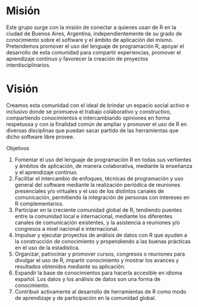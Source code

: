 # Misión

Este grupo surge con la misión de conectar a quienes usan de R en la ciudad de Buenos Aires, Argentina, independientemente de su grado de conocimiento sobre el software y el ámbito de aplicación del mismo. Pretendemos promover el uso del lenguaje de programación R, apoyar el desarrollo de esta comunidad para compartir experiencias, promover el aprendizaje continuo y favorecer la creación de proyectos interdisciplinarios.

# Visión

Creamos esta comunidad con el ideal de brindar un espacio social activo e inclusivo donde se promueva el trabajo colaborativo y constructivo, compartiendo conocimientos e intercambiando opiniones en forma respetuosa y con la finalidad común de ampliar y promover el uso de R en diversas disciplinas que puedan sacar partido de las herramientas que dicho software libre provee.

Objetivos

1. Fomentar el uso del lenguaje de programación R en todas sus vertientes y ámbitos de aplicación, de manera colaborativa, mediante la enseñanza y el aprendizaje continuo.
2. Facilitar el intercambio de enfoques, técnicas de programación y uso general del software mediante la realización periódica de reuniones presenciales y/o virtuales y el uso de los distintos canales de comunicación, permitiendo la integración de personas con intereses en R complementarios.
3. Participar en la creciente comunidad global de R, tendiendo puentes entre la comunidad local e internacional, mediante los diferentes canales de comunicación existentes, y  la asistencia a reuniones y/o congresos a nivel nacional e internacional.
4. Impulsar y ejecutar proyectos de análisis de datos con R que ayuden a la construcción de conocimiento y propendiendo a las buenas prácticas en el uso de la estadística.
5. Organizar, patrocinar y promover cursos, congresos o reuniones para divulgar el uso de R, impartir conocimiento y mostrar los avances y resultados obtenidos mediante su aplicación.
6. Expandir la base de conocimientos para hacerla accesible en idioma español. Los datos y los análisis de datos son una forma de conocimiento.
7. Contribuir activamente al desarrollo de herramientas de R como modo de aprendizaje y de participación en la comunidad global.
